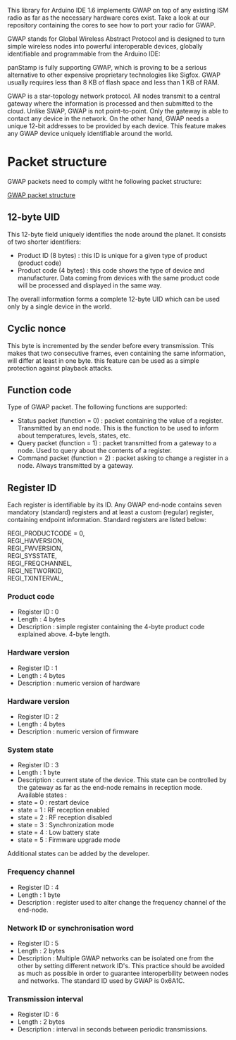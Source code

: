 This library for Arduino IDE 1.6 implements GWAP on top of any existing ISM radio as far as the necessary hardware cores exist. Take a look at our repository containing the cores to see how to port your radio for GWAP.

GWAP stands for Global Wireless Abstract Protocol and is designed to turn simple wireless nodes into powerful interoperable devices, globally identifiable and programmable from the Arduino IDE:

panStamp is fully supporting GWAP, which is proving to be a serious alternative to other expensive proprietary technologies like Sigfox. GWAP usually requires less than 8 KB of flash space and less than 1 KB of RAM.

GWAP is a star-topology network protocol. All nodes transmit to a central gateway where the information is processed and then submitted to the cloud. Unlike SWAP, GWAP is not point-to-point. Only the gateway is able to contact any device in the network. On the other hand, GWAP needs a unique 12-bit addresses to be provided by each device. This feature makes any GWAP device uniquely identifiable around the world.

# Packet structure

GWAP packets need to comply witht he following packet structure:

[GWAP packet structure](http://panstamp.org/pictures/gwap_packet.jpg)

## 12-byte UID

This 12-byte field uniquely identifies the node around the planet. It consists of two shorter identifiers:

* Product ID (8 bytes) : this ID is unique for a given type of product (product code)
* Product code (4 bytes) : this code shows the type of device and manufacturer. Data coming from devices with the same product code will be processed and displayed in the same way.

The overall information forms a complete 12-byte UID which can be used only by a single device in the world.

## Cyclic nonce

This byte is incremented by the sender before every transmission. This makes that two consecutive frames, even containing the same information, will differ at least in one byte. this feature can be used as a simple protection against playback attacks.

## Function code

Type of GWAP packet. The following functions are supported:

* Status packet (function = 0) : packet containing the value of a register. Transmitted by an end node. This is the function to be used to inform about temperatures, levels, states, etc.
* Query packet (function = 1) : packet transmitted from a gateway to a node. Used to query about the contents of a register.
* Command packet (function = 2) : packet asking to change a register in a node. Always transmitted by a gateway.

## Register ID

Each register is identifiable by its ID. Any GWAP end-node contains seven mandatory (standard) registers and at least a custom (regular) register, containing endpoint information. Standard registers are listed below:

  REGI_PRODUCTCODE = 0,                 \
  REGI_HWVERSION,                       \
  REGI_FWVERSION,                       \
  REGI_SYSSTATE,                        \
  REGI_FREQCHANNEL,                     \
  REGI_NETWORKID,                       \
  REGI_TXINTERVAL,

### Product code

* Register ID : 0
* Length : 4 bytes
* Description : simple register containing the 4-byte product code explained above. 4-byte length.

### Hardware version

* Register ID : 1
* Length : 4 bytes
* Description : numeric version of hardware

### Hardware version

* Register ID : 2
* Length : 4 bytes
* Description : numeric version of firmware

### System state

* Register ID : 3
* Length : 1 byte
* Description : current state of the device. This state can be controlled by the gateway as far as the end-node remains in reception mode. Available states : 
 * state = 0 : restart device
 * state = 1 : RF reception enabled
 * state = 2 : RF reception disabled
 * state = 3 : Synchronization mode
 * state = 4 : Low battery state
 * state = 5 : Firmware upgrade mode

Additional states can be added by the developer.

### Frequency channel

* Register ID : 4
* Length : 1 byte
* Description : register used to alter change the frequency channel of the end-node.

### Network ID or synchronisation word

* Register ID : 5
* Length : 2 bytes
* Description : Multiple GWAP networks can be isolated one from the other by setting different network ID's. This practice should be avoided as much as possible in order to guarantee interoperbility between nodes and networks. The standard ID used by GWAP is 0x6A1C.

### Transmission interval

* Register ID : 6
* Length : 2 bytes
* Description : interval in seconds between periodic transmissions.


